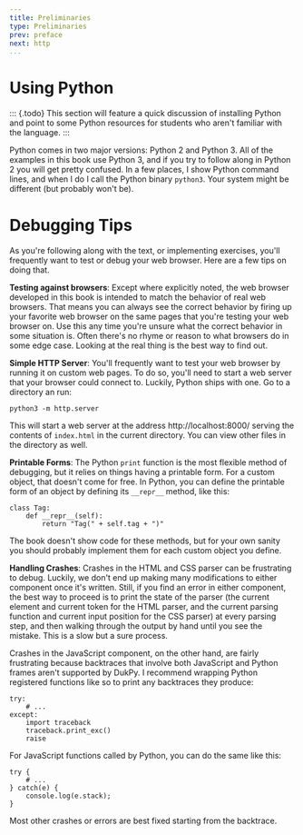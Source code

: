 ```yaml
---
title: Preliminaries
type: Preliminaries
prev: preface
next: http
...
```


Using Python
============

::: {.todo}
This section will feature a quick discussion of installing Python and
point to some Python resources for students who aren't familiar with
the language.
:::

Python comes in two major versions: Python 2 and Python 3. All of the
examples in this book use Python 3, and if you try to follow along in
Python 2 you will get pretty confused. In a few places, I show Python
command lines, and when I do I call the Python binary `python3`. Your
system might be different (but probably won't be).

Debugging Tips
==============

As you're following along with the text, or implementing exercises,
you'll frequently want to test or debug your web browser. Here are a
few tips on doing that.

**Testing against browsers**: Except where explicitly noted, the web
browser developed in this book is intended to match the behavior of
real web browsers. That means you can always see the correct behavior
by firing up your favorite web browser on the same pages that you're
testing your web browser on. Use this any time you're unsure what the
correct behavior in some situation is. Often there's no rhyme or
reason to what browsers do in some edge case. Looking at the real
thing is the best way to find out.

**Simple HTTP Server**: You'll frequently want to test your web
browser by running it on custom web pages. To do so, you'll need to
start a web server that your browser could connect to. Luckily, Python
ships with one. Go to a directory an run:

    python3 -m http.server
    
This will start a web server at the address http://localhost:8000/
serving the contents of `index.html` in the current directory. You can
view other files in the directory as well.

**Printable Forms**: The Python `print` function is the most flexible
method of debugging, but it relies on things having a printable form.
For a custom object, that doesn't come for free. In Python, you can
define the printable form of an object by defining its `__repr__`
method, like this:

``` {.python}
class Tag:
    def __repr__(self):
        return "Tag(" + self.tag + ")"
```

The book doesn't show code for these methods, but for your own sanity
you should probably implement them for each custom object you define.

**Handling Crashes**: Crashes in the HTML and CSS parser can be
frustrating to debug. Luckily, we don't end up making many
modifications to either component once it's written. Still, if you
find an error in either component, the best way to proceed is to print
the state of the parser (the current element and current token for the
HTML parser, and the current parsing function and current input
position for the CSS parser) at every parsing step, and then walking
through the output by hand until you see the mistake. This is a slow
but a sure process.

Crashes in the JavaScript component, on the other hand, are fairly
frustrating because backtraces that involve both JavaScript and Python
frames aren't supported by DukPy. I recommend wrapping Python
registered functions like so to print any backtraces they produce:

``` {.python}
try:
    # ...
except:
    import traceback
    traceback.print_exc()
    raise
```

For JavaScript functions called by Python, you can do the same like
this:

``` {.javascript}
try {
    # ...
} catch(e) {
    console.log(e.stack);
}
```

Most other crashes or errors are best fixed starting from the
backtrace.
